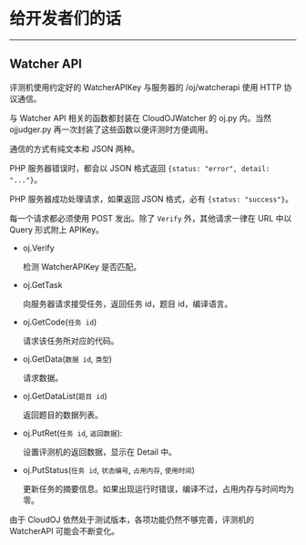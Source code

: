 # 给开发者们的话

-----------------------

## **Watcher API**

评测机使用约定好的 WatcherAPIKey 与服务器的 /oj/watcherapi 使用 HTTP 协议通信。

与 Watcher API 相关的函数都封装在 CloudOJWatcher 的 oj.py 内。当然 ojjudger.py 再一次封装了这些函数以便评测时方便调用。

通信的方式有纯文本和 JSON 两种。

PHP 服务器错误时，都会以 JSON 格式返回 `{status: "error", detail: "..."}`。

PHP 服务器成功处理请求，如果返回 JSON 格式，必有 `{status: "success"}`。

每一个请求都必须使用 POST 发出。除了 `Verify` 外，其他请求一律在 URL 中以 Query 形式附上 APIKey。

* oj.Verify

  检测 WatcherAPIKey 是否匹配。

* oj.GetTask

  向服务器请求接受任务，返回任务 id，题目 id，编译语言。

* oj.GetCode(`任务 id`)

  请求该任务所对应的代码。

* oj.GetData(`数据 id`, `类型`)

  请求数据。

* oj.GetDataList(`题目 id`)

  返回题目的数据列表。

* oj.PutRet(`任务 id`, `返回数据`):

  设置评测机的返回数据，显示在 Detail 中。

* oj.PutStatus(`任务 id`, `状态编号`, `占用内存`, `使用时间`)

  更新任务的摘要信息。如果出现运行时错误，编译不过，占用内存与时间均为零。


由于 CloudOJ 依然处于测试版本，各项功能仍然不够完善，评测机的 WatcherAPI 可能会不断变化。
